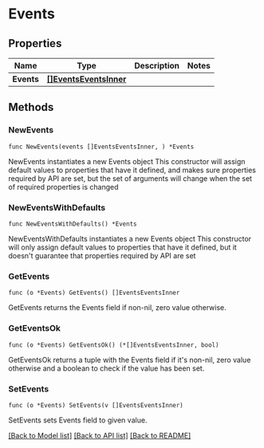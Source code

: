 # Events

## Properties

Name | Type | Description | Notes
------------ | ------------- | ------------- | -------------
**Events** | [**[]EventsEventsInner**](EventsEventsInner.md) |  | 

## Methods

### NewEvents

`func NewEvents(events []EventsEventsInner, ) *Events`

NewEvents instantiates a new Events object
This constructor will assign default values to properties that have it defined,
and makes sure properties required by API are set, but the set of arguments
will change when the set of required properties is changed

### NewEventsWithDefaults

`func NewEventsWithDefaults() *Events`

NewEventsWithDefaults instantiates a new Events object
This constructor will only assign default values to properties that have it defined,
but it doesn't guarantee that properties required by API are set

### GetEvents

`func (o *Events) GetEvents() []EventsEventsInner`

GetEvents returns the Events field if non-nil, zero value otherwise.

### GetEventsOk

`func (o *Events) GetEventsOk() (*[]EventsEventsInner, bool)`

GetEventsOk returns a tuple with the Events field if it's non-nil, zero value otherwise
and a boolean to check if the value has been set.

### SetEvents

`func (o *Events) SetEvents(v []EventsEventsInner)`

SetEvents sets Events field to given value.



[[Back to Model list]](../README.md#documentation-for-models) [[Back to API list]](../README.md#documentation-for-api-endpoints) [[Back to README]](../README.md)


